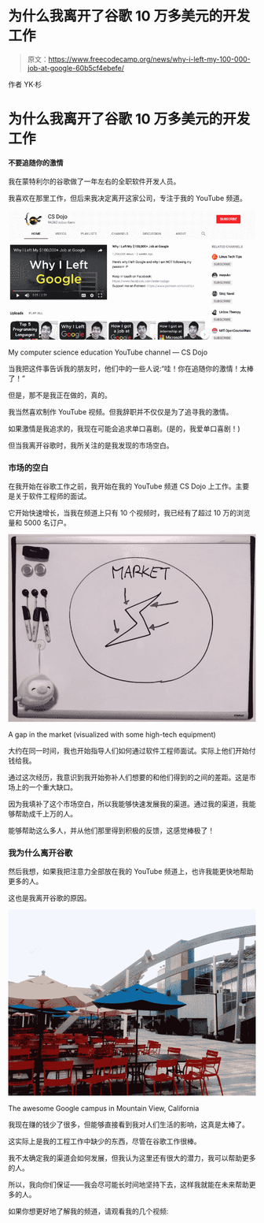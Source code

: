 # 为什么我离开了谷歌 10 万多美元的开发工作

> 原文：<https://www.freecodecamp.org/news/why-i-left-my-100-000-job-at-google-60b5cf4ebefe/>

作者 YK·杉

# 为什么我离开了谷歌 10 万多美元的开发工作

#### 不要追随你的激情

我在蒙特利尔的谷歌做了一年左右的全职软件开发人员。

我喜欢在那里工作，但后来我决定离开这家公司，专注于我的 YouTube 频道。

![0*v6to0EZz5wVdCgsO](img/cfbd69fa2a1038c28bf11e8d7ef823b0.png)

My computer science education YouTube channel — CS Dojo

当我把这件事告诉我的朋友时，他们中的一些人说:“哇！你在追随你的激情！太棒了！”

但是，那不是我正在做的，真的。

我当然喜欢制作 YouTube 视频。但我辞职并不仅仅是为了追寻我的激情。

如果激情是我追求的，我现在可能会追求单口喜剧。(是的，我爱单口喜剧！)

但当我离开谷歌时，我所关注的是我发现的市场空白。

### 市场的空白

在我开始在谷歌工作之前，我开始在我的 YouTube 频道 CS Dojo 上工作。主要是关于软件工程师的面试。

它开始快速增长，当我在频道上只有 10 个视频时，我已经有了超过 10 万的浏览量和 5000 名订户。

![1*jQvnvRB8RX-W9L-AYLJS9A](img/79c6ab04d4722d5f8e03a3bcca98a608.png)

A gap in the market (visualized with some high-tech equipment)

大约在同一时间，我也开始指导人们如何通过软件工程师面试。实际上他们开始付钱给我。

通过这次经历，我意识到我开始弥补人们想要的和他们得到的之间的差距。这是市场上的一个重大缺口。

因为我填补了这个市场空白，所以我能够快速发展我的渠道。通过我的渠道，我能够帮助成千上万的人。

能够帮助这么多人，并从他们那里得到积极的反馈，这感觉棒极了！

### 我为什么离开谷歌

然后我想，如果我把注意力全部放在我的 YouTube 频道上，也许我能更快地帮助更多的人。

这也是我离开谷歌的原因。

![0*ODR6tAzymLzVV9BO](img/eadbad1351f8f7160f35578953b2daaa.png)

The awesome Google campus in Mountain View, California

我现在赚的钱少了很多，但能够直接看到我对人们生活的影响，这真是太棒了。

这实际上是我的工程工作中缺少的东西，尽管在谷歌工作很棒。

我不太确定我的渠道会如何发展，但我认为这里还有很大的潜力，我可以帮助更多的人。

所以，我向你们保证——我会尽可能长时间地坚持下去，这样我就能在未来帮助更多的人。

如果你想更好地了解我的频道，请观看我的几个视频: